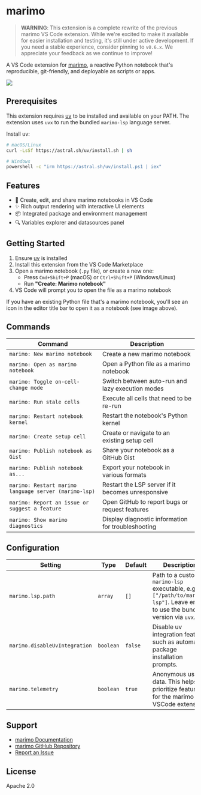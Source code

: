 # marimo

> **WARNING**: This extension is a complete rewrite of the previous marimo VS
> Code extension. While we're excited to make it available for easier
> installation and testing, it's still under active development. If you need a
> stable experience, consider pinning to `v0.6.x`. We appreciate your feedback
> as we continue to improve!

A VS Code extension for [marimo](https://github.com/marimo-team/marimo), a
reactive Python notebook that's reproducible, git-friendly, and deployable as
scripts or apps.

![](https://github.com/user-attachments/assets/1221b757-4c82-471d-897c-030d61132e90)

## Prerequisites

This extension requires [uv](https://docs.astral.sh/uv/) to be installed and
available on your PATH. The extension uses `uvx` to run the bundled
`marimo-lsp` language server.

Install uv:

```bash
# macOS/Linux
curl -LsSf https://astral.sh/uv/install.sh | sh

# Windows
powershell -c "irm https://astral.sh/uv/install.ps1 | iex"
```

## Features

- 📓 Create, edit, and share marimo notebooks in VS Code
- ✨ Rich output rendering with interactive UI elements
- 📦 Integrated package and environment management
- 🔍 Variables explorer and datasources panel

## Getting Started

1. Ensure [uv](https://docs.astral.sh/uv/) is installed
2. Install this extension from the VS Code Marketplace
3. Open a marimo notebook (`.py` file), or create a new one:
   - Press `Cmd+Shift+P` (macOS) or `Ctrl+Shift+P` (Windows/Linux)
   - Run **"Create: Marimo notebook"**
4. VS Code will prompt you to open the file as a marimo notebook

If you have an existing Python file that's a marimo notebook, you'll see an
icon in the editor title bar to open it as a notebook (see image above).

## Commands

| Command                                               | Description                                        |
| ----------------------------------------------------- | -------------------------------------------------- |
| `marimo: New marimo notebook`                         | Create a new marimo notebook                       |
| `marimo: Open as marimo notebook`                     | Open a Python file as a marimo notebook            |
| `marimo: Toggle on-cell-change mode`                  | Switch between auto-run and lazy execution modes   |
| `marimo: Run stale cells`                             | Execute all cells that need to be re-run           |
| `marimo: Restart notebook kernel`                     | Restart the notebook's Python kernel               |
| `marimo: Create setup cell`                           | Create or navigate to an existing setup cell       |
| `marimo: Publish notebook as Gist`                    | Share your notebook as a GitHub Gist               |
| `marimo: Publish notebook as...`                      | Export your notebook in various formats            |
| `marimo: Restart marimo language server (marimo-lsp)` | Restart the LSP server if it becomes unresponsive  |
| `marimo: Report an issue or suggest a feature`        | Open GitHub to report bugs or request features     |
| `marimo: Show marimo diagnostics`                     | Display diagnostic information for troubleshooting |

## Configuration

| Setting                       | Type      | Default | Description                                                                                                                  |
| ----------------------------- | --------- | ------- | ---------------------------------------------------------------------------------------------------------------------------- |
| `marimo.lsp.path`             | `array`   | `[]`    | Path to a custom `marimo-lsp` executable, e.g., `["/path/to/marimo-lsp"]`. Leave empty to use the bundled version via `uvx`. |
| `marimo.disableUvIntegration` | `boolean` | `false` | Disable uv integration features such as automatic package installation prompts.                                              |
| `marimo.telemetry`            | `boolean` | `true`  | Anonymous usage data. This helps us prioritize features for the marimo VSCode extension.                                      |

## Support

- [marimo Documentation](https://docs.marimo.io/)
- [marimo GitHub Repository](https://github.com/marimo-team/marimo)
- [Report an Issue](https://github.com/marimo-team/marimo-lsp/issues)

## License

Apache 2.0
